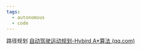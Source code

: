 ```yaml
---
tags:
  - autonomous
  - code
---
```

路径规划
[自动驾驶运动规划-Hybird A*算法 (qq.com)](https://mp.weixin.qq.com/s?__biz=MzUwOTg3NTQ4NQ==&mid=2247485100&idx=1&sn=51295b60d95cffcfc08d316de3ddfce9&chksm=f90ac2dece7d4bc8edbba828cac6afe811c342c9207b2e4eca8c054d5c2da6adc3ffa8dde355&scene=21#wechat_redirect)

